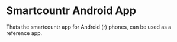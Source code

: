 # Smartcountr Android App
Thats the smartcountr app for Android (r) phones, can be used as a reference app.
